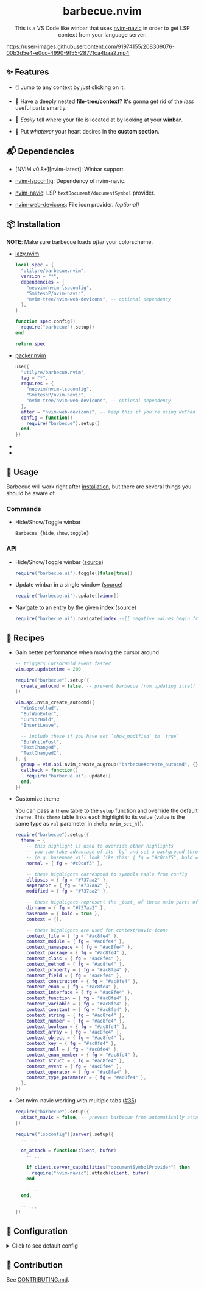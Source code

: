 <div align="center">

# barbecue.nvim

This is a VS Code like winbar that uses [nvim-navic][nvim-navic] in order to get
LSP context from your language server.

</div>

https://user-images.githubusercontent.com/91974155/208309076-00b3d5e4-e0cc-4990-9f55-2877fca4baa2.mp4

[nvim-navic]: https://github.com/SmiteshP/nvim-navic

## ✨ Features

- 🖱️ Jump to any context by _just_ clicking on it.

- 🌲 Have a deeply nested **file-tree/context**? It's gonna get rid of the
  _less_ useful parts smartly.

- 📂 _Easily_ tell where your file is located at by looking at your **winbar**.

- 📜 Put _whatever_ your heart desires in the **custom section**.

## 📬 Dependencies

- [NVIM v0.8+][nvim-latest]: Winbar support.

- [nvim-lspconfig][nvim-lspconfig]: Dependency of nvim-navic.

- [nvim-navic][nvim-navic]: LSP `textDocument/documentSymbol` provider.

- [nvim-web-devicons][nvim-web-devicons]: File icon provider. _(optional)_

[neovim-latest]: https://github.com/neovim/neovim/releases/latest
[nvim-lspconfig]: https://github.com/neovim/nvim-lspconfig
[nvim-navic]: https://github.com/SmiteshP/nvim-navic
[nvim-web-devicons]: https://github.com/nvim-tree/nvim-web-devicons

## 📦 Installation

**NOTE**: Make sure barbecue loads _after_ your colorscheme.

- [lazy.nvim][lazy.nvim]

  ```lua
  local spec = {
    "utilyre/barbecue.nvim",
    version = "*",
    dependencies = {
      "neovim/nvim-lspconfig",
      "SmiteshP/nvim-navic",
      "nvim-tree/nvim-web-devicons", -- optional dependency
    },
  }

  function spec.config()
    require("barbecue").setup()
  end

  return spec
  ```

- [packer.nvim][packer.nvim]

  ```lua
  use({
    "utilyre/barbecue.nvim",
    tag = "*",
    requires = {
      "neovim/nvim-lspconfig",
      "SmiteshP/nvim-navic",
      "nvim-tree/nvim-web-devicons", -- optional dependency
    },
    after = "nvim-web-devicons", -- keep this if you're using NvChad
    config = function()
      require("barbecue").setup()
    end,
  })
  ```

- [lazy.nvim]: https://github.com/folke/lazy.nvim
- [packer.nvim]: https://github.com/wbthomason/packer.nvim

## 🚀 Usage

Barbecue will work right after [installation][installation], but there are
several things you should be aware of.

### Commands

- Hide/Show/Toggle winbar

  ```vim
  Barbecue {hide,show,toggle}
  ```

### API

- Hide/Show/Toggle winbar ([source][toggle])

  ```lua
  require("barbecue.ui").toggle([false|true])
  ```

- Update winbar in a single window ([source][update])

  ```lua
  require("barbecue.ui").update([winnr])
  ```

- Navigate to an entry by the given index ([source][navigate])

  ```lua
  require("barbecue.ui").navigate(index --[[ negative values begin from the end ]], [winnr])
  ```

[installation]: https://github.com/utilyre/barbecue.nvim/#-installation
[toggle]: https://github.com/utilyre/barbecue.nvim/blob/ca4339fe9470c6a71f7efb55a03049bbd2c98972/lua/barbecue/ui.lua#L164
[update]: https://github.com/utilyre/barbecue.nvim/blob/ca4339fe9470c6a71f7efb55a03049bbd2c98972/lua/barbecue/ui.lua#L122
[navigate]: https://github.com/utilyre/barbecue.nvim/blob/ca4339fe9470c6a71f7efb55a03049bbd2c98972/lua/barbecue/ui.lua#L176

## 🍴 Recipes

- Gain better performance when moving the cursor around

  ```lua
  -- triggers CursorHold event faster
  vim.opt.updatetime = 200

  require("barbecue").setup({
    create_autocmd = false, -- prevent barbecue from updating itself automatically
  })

  vim.api.nvim_create_autocmd({
    "WinScrolled",
    "BufWinEnter",
    "CursorHold",
    "InsertLeave",

    -- include these if you have set `show_modified` to `true`
    "BufWritePost",
    "TextChanged",
    "TextChangedI",
  }, {
    group = vim.api.nvim_create_augroup("barbecue#create_autocmd", {}),
    callback = function()
      require("barbecue.ui").update()
    end,
  })
  ```

- Customize theme

  You can pass a `theme` table to the `setup` function and override the default
  theme. This `theme` table links each highlight to its value (value is the same
  type as `val` parameter in `:help nvim_set_hl`).

  ```lua
  require("barbecue").setup({
    theme = {
      -- this highlight is used to override other highlights
      -- you can take advantage of its `bg` and set a background throughout your winbar
      -- (e.g. basename will look like this: { fg = "#c0caf5", bold = true })
      normal = { fg = "#c0caf5" },

      -- these highlights correspond to symbols table from config
      ellipsis = { fg = "#737aa2" },
      separator = { fg = "#737aa2" },
      modified = { fg = "#737aa2" },

      -- these highlights represent the _text_ of three main parts of barbecue
      dirname = { fg = "#737aa2" },
      basename = { bold = true },
      context = {},

      -- these highlights are used for context/navic icons
      context_file = { fg = "#ac8fe4" },
      context_module = { fg = "#ac8fe4" },
      context_namespace = { fg = "#ac8fe4" },
      context_package = { fg = "#ac8fe4" },
      context_class = { fg = "#ac8fe4" },
      context_method = { fg = "#ac8fe4" },
      context_property = { fg = "#ac8fe4" },
      context_field = { fg = "#ac8fe4" },
      context_constructor = { fg = "#ac8fe4" },
      context_enum = { fg = "#ac8fe4" },
      context_interface = { fg = "#ac8fe4" },
      context_function = { fg = "#ac8fe4" },
      context_variable = { fg = "#ac8fe4" },
      context_constant = { fg = "#ac8fe4" },
      context_string = { fg = "#ac8fe4" },
      context_number = { fg = "#ac8fe4" },
      context_boolean = { fg = "#ac8fe4" },
      context_array = { fg = "#ac8fe4" },
      context_object = { fg = "#ac8fe4" },
      context_key = { fg = "#ac8fe4" },
      context_null = { fg = "#ac8fe4" },
      context_enum_member = { fg = "#ac8fe4" },
      context_struct = { fg = "#ac8fe4" },
      context_event = { fg = "#ac8fe4" },
      context_operator = { fg = "#ac8fe4" },
      context_type_parameter = { fg = "#ac8fe4" },
    },
  })
  ```

- Get nvim-navic working with multiple tabs ([#35][#35])

  ```lua
  require("barbecue").setup({
    attach_navic = false, -- prevent barbecue from automatically attaching nvim-navic
  })

  require("lspconfig")[server].setup({
    -- ...

    on_attach = function(client, bufnr)
      -- ...

      if client.server_capabilities["documentSymbolProvider"] then
        require("nvim-navic").attach(client, bufnr)
      end

      -- ...
    end,

    -- ...
  })
  ```

[#35]: https://github.com/utilyre/barbecue.nvim/issues/35

## 🚠 Configuration

<details>
  <summary>Click to see default config</summary>

```lua
{
  ---whether to show/use navic in the winbar
  ---@type boolean
  show_navic = true,

  ---whether to attach navic to language servers automatically
  ---@type boolean
  attach_navic = true,

  ---whether to create winbar updater autocmd
  ---@type boolean
  create_autocmd = true,

  ---buftypes to enable winbar in
  ---@type string[]
  include_buftypes = { "" },

  ---filetypes not to enable winbar in
  ---@type string[]
  exclude_filetypes = { "gitcommit", "toggleterm" },

  modifiers = {
    ---filename modifiers applied to dirname
    ---@type string
    dirname = ":~:.",

    ---filename modifiers applied to basename
    ---@type string
    basename = "",
  },

  ---returns a string to be shown at the end of winbar
  ---@type fun(bufnr: number): string
  custom_section = function() return "" end,

  ---`auto` uses your current colorscheme's theme or generates a theme based on it
  ---`string` is the theme name to be used (theme should be located under `barbecue.theme` module)
  ---`barbecue.Theme` is a table that overrides the `auto` theme detection/generation
  ---@type "auto"|string|barbecue.Theme
  theme = "auto",

  ---whether to display path to file
  ---@type boolean
  show_dirname = true,

  ---whether to replace file icon with the modified symbol when buffer is modified
  ---@type boolean
  show_modified = false,

  symbols = {
    ---modification indicator
    ---@type string
    modified = "●",

    ---truncation indicator
    ---@type string
    ellipsis = "…",

    ---entry separator
    ---@type string
    separator = "",
  },

  ---icons for different context entry kinds
  ---`false` to disable kind icons
  ---@type table<string, string>|false
  kinds = {
    File = "",
    Module = "",
    Namespace = "",
    Package = "",
    Class = "",
    Method = "",
    Property = "",
    Field = "",
    Constructor = "",
    Enum = "",
    Interface = "",
    Function = "",
    Variable = "",
    Constant = "",
    String = "",
    Number = "",
    Boolean = "",
    Array = "",
    Object = "",
    Key = "",
    Null = "",
    EnumMember = "",
    Struct = "",
    Event = "",
    Operator = "",
    TypeParameter = "",
  },
}
```

</details>

## 👥 Contribution

See [CONTRIBUTING.md](/CONTRIBUTING.md).

[contributing]: https://github.com/utilyre/barbecue.nvim/blob/main/CONTRIBUTING.md
